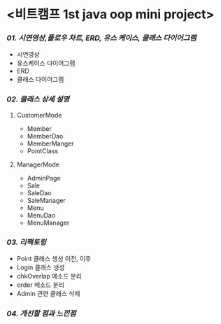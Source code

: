 # **<비트캠프 1st java oop mini project>**

### *01. 시연영상,플로우 차트, ERD, 유스 케이스, 클래스 다이어그램*

* 시연영상
* 유스케이스 다이어그램
* ERD
* 클래스 다이어그램



### *02. 클래스 상세 설명*

1. CustomerMode
	* Member
	* MemberDao
	* MemberManger
	* PointClass


2. ManagerMode
    * AdminPage
	* Sale
	* SaleDao
	* SaleManager
	* Menu
	* MenuDao
	* MenuManager


### *03. 리팩토링*

* Point 클래스 생성 이전, 이후
* Login 클래스 생성
* chkOverlap 메소드 분리
* order 메소드 분리
* Admin 관련 클래스 삭제


### *04. 개선할 점과 느낀점*
    
